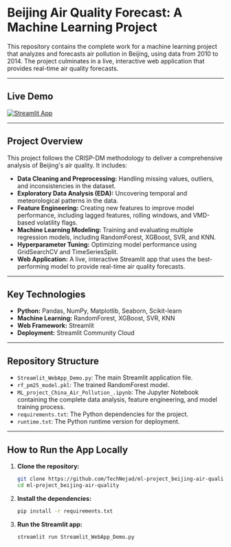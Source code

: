 # Beijing Air Quality Forecast: A Machine Learning Project

This repository contains the complete work for a machine learning project that analyzes and forecasts air pollution in Beijing, using data from 2010 to 2014. The project culminates in a live, interactive web application that provides real-time air quality forecasts.

---

## Live Demo

<a href="https://ml-projectbeijing-air-quality-d9utqmdnrasr3udygjapnn.streamlit.app/" target="_blank">
    <img src="https://static.streamlit.io/badges/streamlit_badge_black_white.svg" alt="Streamlit App"/>
</a>

---

## Project Overview

This project follows the CRISP-DM methodology to deliver a comprehensive analysis of Beijing's air quality. It includes:

*   **Data Cleaning and Preprocessing:** Handling missing values, outliers, and inconsistencies in the dataset.
*   **Exploratory Data Analysis (EDA):** Uncovering temporal and meteorological patterns in the data.
*   **Feature Engineering:** Creating new features to improve model performance, including lagged features, rolling windows, and VMD-based volatility flags.
*   **Machine Learning Modeling:** Training and evaluating multiple regression models, including RandomForest, XGBoost, SVR, and KNN.
*   **Hyperparameter Tuning:** Optimizing model performance using GridSearchCV and TimeSeriesSplit.
*   **Web Application:** A live, interactive Streamlit app that uses the best-performing model to provide real-time air quality forecasts.

---

## Key Technologies

*   **Python:** Pandas, NumPy, Matplotlib, Seaborn, Scikit-learn
*   **Machine Learning:** RandomForest, XGBoost, SVR, KNN
*   **Web Framework:** Streamlit
*   **Deployment:** Streamlit Community Cloud

---

## Repository Structure

*   `Streamlit_WebApp_Demo.py`: The main Streamlit application file.
*   `rf_pm25_model.pkl`: The trained RandomForest model.
*   `ML_project_China_Air_Pollution_.ipynb`: The Jupyter Notebook containing the complete data analysis, feature engineering, and model training process.
*   `requirements.txt`: The Python dependencies for the project.
*   `runtime.txt`: The Python runtime version for deployment.

---

## How to Run the App Locally

1.  **Clone the repository:**
    ```bash
    git clone https://github.com/TechNejad/ml-project_beijing-air-quality.git
    cd ml-project_beijing-air-quality
    ```

2.  **Install the dependencies:**
    ```bash
    pip install -r requirements.txt
    ```

3.  **Run the Streamlit app:**
    ```bash
    streamlit run Streamlit_WebApp_Demo.py
    ```